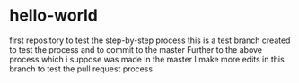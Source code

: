 # hello-world
first repository to test the step-by-step process
this is a test branch created to test the process and 
to commit to the master
Further to the above process which i suppose was made in the master
I make more edits in this branch to test the pull request process

